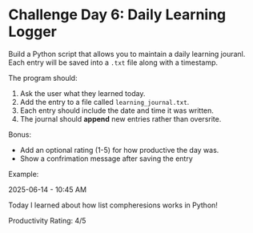 # Challenge Day 6: Daily Learning Logger

Build a Python script that allows you to maintain a daily
learning jouranl. Each entry will be saved into a `.txt` file
along with a timestamp.

The program should:
1. Ask the user what they learned today.
2. Add the entry to a file called `learning_journal.txt`.
3. Each entry should include the date and time it was written.
4. The journal should **append** new entries rather than oversrite.

Bonus:
- Add an optional rating (1-5) for how productive the day was.
- Show a confrimation message after saving the entry

Example:

2025-06-14 - 10:45 AM

Today I learned  about how list compheresions works in Python!

Productivity Rating: 4/5 